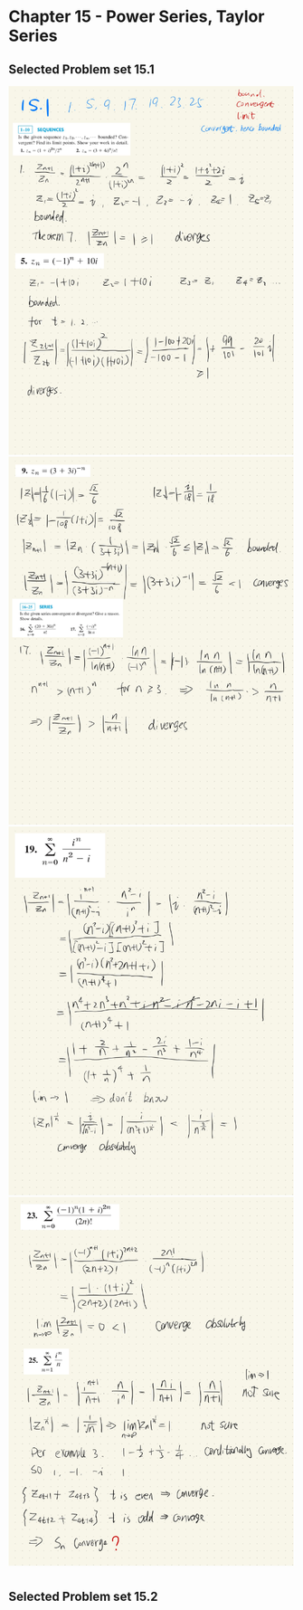 # Chapter 15 - Power Series, Taylor Series

## Selected Problem set 15.1
<img src="Img/Calculus 3-15-128.jpg" alt="drawing" style="width:550px;"/>
<img src="Img/Calculus 3-15-129.jpg" alt="drawing" style="width:700px;"/>
<img src="Img/Calculus 3-15-130.jpg" alt="drawing" style="width:700px;"/>
<img src="Img/Calculus 3-15-131.jpg" alt="drawing" style="width:700px;"/>

#  
## Selected Problem set 15.2


